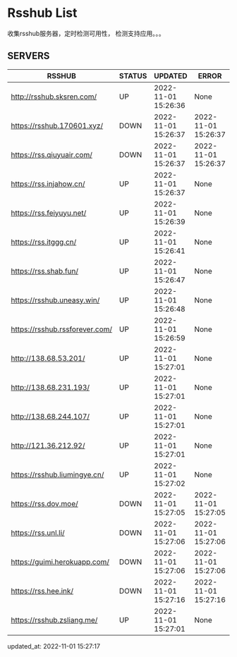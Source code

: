 # Rsshub List

收集rsshub服务器，定时检测可用性， 检测支持应用。。。


## SERVERS

|  RSSHUB   | STATUS  | UPDATED  | ERROR  | TWITTER |  
|  ----  | ----  | ----  | ----  | ---- |  
| http://rsshub.sksren.com/ | UP | 2022-11-01 15:26:36 | None |OK|  
| https://rsshub.170601.xyz/ | DOWN | 2022-11-01 15:26:37 | 2022-11-01 15:26:37 |  
| https://rss.qiuyuair.com/ | DOWN | 2022-11-01 15:26:37 | 2022-11-01 15:26:37 |  
| https://rss.injahow.cn/ | UP | 2022-11-01 15:26:37 | None ||  
| https://rss.feiyuyu.net/ | UP | 2022-11-01 15:26:39 | None |OK|  
| https://rss.itggg.cn/ | UP | 2022-11-01 15:26:41 | None ||  
| https://rss.shab.fun/ | UP | 2022-11-01 15:26:47 | None |OK|  
| https://rsshub.uneasy.win/ | UP | 2022-11-01 15:26:48 | None ||  
| https://rsshub.rssforever.com/ | UP | 2022-11-01 15:26:59 | None |OK|  
| http://138.68.53.201/ | UP | 2022-11-01 15:27:01 | None ||  
| http://138.68.231.193/ | UP | 2022-11-01 15:27:01 | None ||  
| http://138.68.244.107/ | UP | 2022-11-01 15:27:01 | None ||  
| http://121.36.212.92/ | UP | 2022-11-01 15:27:01 | None ||  
| https://rsshub.liumingye.cn/ | UP | 2022-11-01 15:27:02 | None |OK|  
| https://rss.dov.moe/ | DOWN | 2022-11-01 15:27:05 | 2022-11-01 15:27:05 |  
| https://rss.unl.li/ | DOWN | 2022-11-01 15:27:06 | 2022-11-01 15:27:06 |  
| https://guimi.herokuapp.com/ | DOWN | 2022-11-01 15:27:06 | 2022-11-01 15:27:06 |  
| https://rss.hee.ink/ | DOWN | 2022-11-01 15:27:16 | 2022-11-01 15:27:16 |  
| https://rsshub.zsliang.me/ | UP | 2022-11-01 15:27:01 | None |OK|  
  

updated_at: 2022-11-01 15:27:17  
